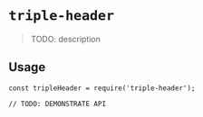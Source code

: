# `triple-header`

> TODO: description

## Usage

```
const tripleHeader = require('triple-header');

// TODO: DEMONSTRATE API
```
